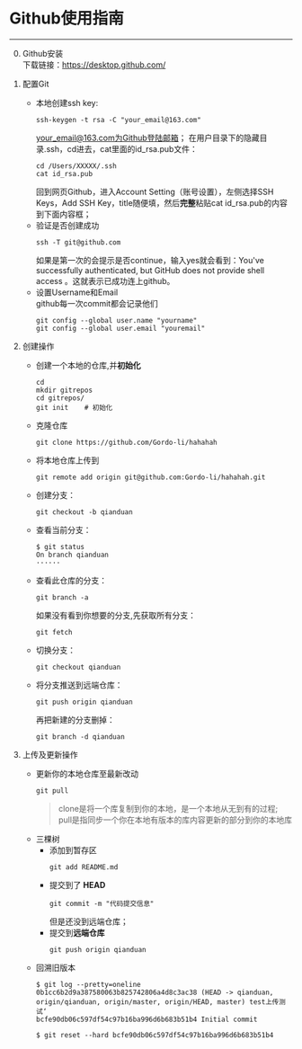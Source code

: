 # Github使用指南
---

0. Github安装  
    下载链接：https://desktop.github.com/
1. 配置Git  
    + 本地创建ssh key:
        ```
        ssh-keygen -t rsa -C "your_email@163.com"
        ```
        your_email@163.com为Github登陆邮箱；
        在用户目录下的隐藏目录.ssh，cd进去，cat里面的id_rsa.pub文件：  
        ```
        cd /Users/XXXXX/.ssh
        cat id_rsa.pub
        ```
        回到网页Github，进入Account Setting（账号设置），左侧选择SSH Keys，Add SSH Key，title随便填，然后**完整**粘贴cat id_rsa.pub的内容到下面内容框；
    + 验证是否创建成功  
        ```
        ssh -T git@github.com
        ```
        如果是第一次的会提示是否continue，输入yes就会看到：You've successfully authenticated, but GitHub does not provide shell access 。这就表示已成功连上github。
    + 设置Username和Email  
        github每一次commit都会记录他们
        ```
        git config --global user.name "yourname"
        git config --global user.email "youremail"
        ```
2. 创建操作
    + 创建一个本地的仓库,并**初始化**
        ```
        cd 
        mkdir gitrepos 
        cd gitrepos/
        git init    # 初始化
        ```
    + 克隆仓库
        ```
        git clone https://github.com/Gordo-li/hahahah
        ```
    + 将本地仓库上传到
        ```
        git remote add origin git@github.com:Gordo-li/hahahah.git
        ```
    + 创建分支：
        ```
        git checkout -b qianduan
        ```
    + 查看当前分支：
        ```
        $ git status
        On branch qianduan
        ······
        ```
    + 查看此仓库的分支：
        ```
        git branch -a
        ```
        如果没有看到你想要的分支,先获取所有分支：
        ```
        git fetch
        ```
    + 切换分支：
        ```
        git checkout qianduan
        ```
    + 将分支推送到远端仓库：
        ```
        git push origin qianduan
        ```
        再把新建的分支删掉：
        ```
        git branch -d qianduan
        ```

3. 上传及更新操作
    + 更新你的本地仓库至最新改动
        ```
        git pull
        ```
        > clone是将一个库复制到你的本地，是一个本地从无到有的过程;  
        pull是指同步一个你在本地有版本的库内容更新的部分到你的本地库
    + 三棵树
        + 添加到暂存区
            ```
            git add README.md
            ```
        + 提交到了 **HEAD**
            ```
            git commit -m "代码提交信息"
            ```
            但是还没到远端仓库；
        + 提交到**远端仓库**
            ```
            git push origin qianduan
            ```
    + 回溯旧版本
        ```
        $ git log --pretty=oneline
        0b1cc6b2d9a387580063b825742806a4d8c3ac38 (HEAD -> qianduan, origin/qianduan, origin/master, origin/HEAD, master) test上传测试‘
        bcfe90db06c597df54c97b16ba996d6b683b51b4 Initial commit

        $ git reset --hard bcfe90db06c597df54c97b16ba996d6b683b51b4
        ```
            
